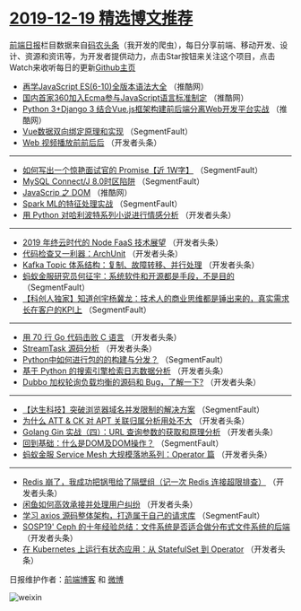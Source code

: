 # [2019-12-19 精选博文推荐](http://hao.caibaojian.com/date/2019/12/19)

[前端日报](http://caibaojian.com/c/news)栏目数据来自[码农头条](http://hao.caibaojian.com/)（我开发的爬虫），每日分享前端、移动开发、设计、资源和资讯等，为开发者提供动力，点击Star按钮来关注这个项目，点击Watch来收听每日的更新[Github主页](https://github.com/kujian/frontendDaily)
* [再学JavaScript ES(6-10)全版本语法大全](http://hao.caibaojian.com/133965.html) （推酷网）
* [国内首家360加入Ecma参与JavaScript语言标准制定](http://hao.caibaojian.com/133966.html) （推酷网）
* [Python 3+Django 3 结合Vue.js框架构建前后端分离Web开发平台实战](http://hao.caibaojian.com/133968.html) （推酷网）
* [Vue数据双向绑定原理和实现](http://hao.caibaojian.com/133936.html) （SegmentFault）
* [Web 视频播放前前后后](http://hao.caibaojian.com/133938.html) （开发者头条）

***
* [如何写出一个惊艳面试官的 Promise【近 1W字】](http://hao.caibaojian.com/133923.html) （SegmentFault）
* [MySQL Connect/J 8.0时区陷阱](http://hao.caibaojian.com/133934.html) （SegmentFault）
* [JavaScrip 之 DOM](http://hao.caibaojian.com/133967.html) （推酷网）
* [Spark ML的特征处理实战](http://hao.caibaojian.com/133935.html) （SegmentFault）
* [用 Python 对哈利波特系列小说进行情感分析](http://hao.caibaojian.com/133960.html) （开发者头条）

***
* [2019 年终云时代的 Node FaaS 技术展望](http://hao.caibaojian.com/133961.html) （开发者头条）
* [代码检查又一利器：ArchUnit](http://hao.caibaojian.com/133962.html) （开发者头条）
* [Kafka Topic 体系结构：复制、故障转移、并行处理](http://hao.caibaojian.com/133963.html) （开发者头条）
* [蚂蚁金服研究员何征宇：系统软件和开源都是手段，不是目的](http://hao.caibaojian.com/133932.html) （SegmentFault）
* [【科创人独家】知道创宇杨冀龙：技术人的商业思维都是锤出来的，真实需求长在客户的KPI上](http://hao.caibaojian.com/133933.html) （SegmentFault）

***
* [用 70 行 Go 代码击败 C 语言](http://hao.caibaojian.com/133955.html) （开发者头条）
* [StreamTask 源码分析](http://hao.caibaojian.com/133945.html) （开发者头条）
* [Python中如何进行包的的构建与分发？](http://hao.caibaojian.com/133924.html) （SegmentFault）
* [基于 Python 的搜索引擎检索日志数据分析](http://hao.caibaojian.com/133956.html) （开发者头条）
* [Dubbo 加权轮询负载均衡的源码和 Bug，了解一下?](http://hao.caibaojian.com/133946.html) （开发者头条）

***
* [【达生科技】突破浏览器域名并发限制的解决方案](http://hao.caibaojian.com/133925.html) （SegmentFault）
* [为什么 ATT &amp; CK 对 APT 关联归属分析用处不大](http://hao.caibaojian.com/133957.html) （开发者头条）
* [Golang Gin 实战（四）：URL 查询参数的获取和原理分析](http://hao.caibaojian.com/133947.html) （开发者头条）
* [回到基础：什么是DOM及DOM操作？](http://hao.caibaojian.com/133926.html) （SegmentFault）
* [蚂蚁金服 Service Mesh 大规模落地系列：Operator 篇](http://hao.caibaojian.com/133958.html) （开发者头条）

***
* [Redis 崩了，我成功把锅甩给了隔壁组（记一次 Redis 连接超限排查）](http://hao.caibaojian.com/133937.html) （开发者头条）
* [闲鱼如何高效承接并处理用户纠纷](http://hao.caibaojian.com/133948.html) （开发者头条）
* [学习 axios 源码整体架构，打造属于自己的请求库](http://hao.caibaojian.com/133927.html) （SegmentFault）
* [SOSP19&#039; Ceph 的十年经验总结：文件系统是否适合做分布式文件系统的后端](http://hao.caibaojian.com/133959.html) （开发者头条）
* [在 Kubernetes 上运行有状态应用：从 StatefulSet 到 Operator](http://hao.caibaojian.com/133949.html) （开发者头条）

日报维护作者：[前端博客](http://caibaojian.com/) 和 [微博](http://caibaojian.com/go/weibo)

![weixin](https://user-images.githubusercontent.com/3055447/38468989-651132ac-3b80-11e8-8e6b-15122322a9d7.png)
